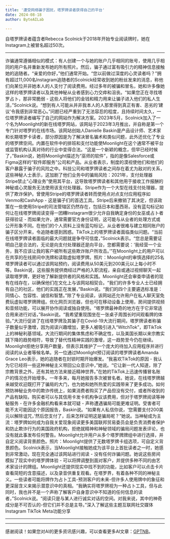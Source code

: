 ```yaml
---
title: '遭受网络骗子困扰，塔罗牌读者获得自己的平台'
date: 2024-08-18
author: ByteAILab

---
```


自塔罗牌读者蕴含者Rebecca Scolnick于2018年开始专业阅读牌时，她在Instagram上被冒名超过50次。

---
诈骗通常遵循相似的模式：有人创建一个与她的账户几乎相同的账号，使用几乎相同的用户名并重新发布她的所有照片。然后，骗子通过富有吸引力的精神信息接触她的追随者。“亲爱的你好，”他们通常开始。“您以前做过深度的心灵读者吗？”拥有超过11,000名Instagram追随者的Scolnick经常收到她的粉丝发来的消息，称他们向某位并非她本人的人支付了阅读费用。经过多年的被骗和冒名，她和许多像她这样的塔罗牌读者以及其他神秘从业者感到心力交瘁和沮丧。“如果您正在寻找塔罗占卜，那非常脆弱 - 这些人将他们的金钱和精力用来让骗子进入他们的私人生活，”Scolnick说。“想到有人可能从并非我本人的人那里得到真正有害、恶劣的‘建议’令我感到非常恶心。”问题已经严重到了无法容忍的程度，且持续时间太久，一位塔罗牌读者编写了自己的网站作为解决方案。2023年5月，Scolnick加入了一个名为Moonlight的新在线塔罗网站，该网站于2023年3月推出，并自称是第一个专门针对塔罗的在线市场。该网站创始人Danielle Baskin是产品设计师、艺术家和长期塔罗卡读者，部分原因是为了解决冒名骗术和类似问题，此外还优化了专业的塔罗牌空间。内置在软件中的排班和支付功能使Moonlight在这个通常不被平台或监管机构认真对待的行业中变得合法。“这是一个新颖的概念，但早已经时候了，”Baskin说，她将Moonlight描述为“巫师的软件”，指的是像Salesforce或Figma这样的“软件即服务”公司和产品。从业者表示，制度的漠视使他们和他们的客户暴露于骗子的风险之中。科技公司和塔罗牌读者之间存在着尤为敌对的关系，这些神秘人士表示，这加剧了他们业务中的骗局风险：2021年，支付处理器Stripe禁止“心理业务”使用其平台，这导致塔罗牌读者和其他用于接收工作报酬的神秘或心灵服务无法使用该支付处理器。Stripe作为一个大型在线支付处理器，提供了欺诈保护。曾使用Stripe的塔罗牌读者转而使用点对点支付应用程序如Venmo和CashApp - 这是骗子们的首选工具。Stripe后来撤销了其决定，但该政策在一些使用Stripe的司法管辖区仍然存在，包括日本和墨西哥。没有蓝勾标记如何让在线塔罗牌阅读变得一团糟Instagram很少允许自我确定身份的女巫或占卜者获得验证 - 而如果允许，通常需要官方身份证明，这可能与从业者的处理方式或公开形象不同。在他们的个人资料上没有蓝勾标记，从业者很难与建立相同账户的骗子区分开来，令追随者感到困惑。TikTok上的塔罗牌读者面临类似问题。“当前在线塔罗牌读者面临的最大问题就是争夺可信度，”Scolnick表示。“您总是需要证明自己是合法的，无论是向支付处理器还是向平台，您都需要说：‘我经营一个业务，我不应该让我的客户被所有这些欺诈账户所攻击。’”在Moonlight上的用户可以在共享的在线房间中洗牌和读取虚拟塔罗牌。照片：Moonlight的审慎选择的25名塔罗牌读者可以通过该网站预约，阅读费用从50美元到200美元以上每小时不等。Baskin说，这些服务提供商经过严格的入职流程，亲自或通过视频聊天一起读取塔罗牌，更好地了解新提供者的风格和实践。Moonlight还会审查申请者的现有在线存在，以确保他们在文化上与该网站相契合。“我们的许多专业人士已经拥有自己的社区，他们的实践正在发展，”Baskin说。“我们的四个主要遴选标准是：同情心、包容性、诚信和智慧。”除了专业阅读，该网站还允许用户在私人聊天室免费玩虚拟塔罗牌牌组。优化网页浏览器，但也可在移动设备上使用，房间提供视频和音频功能，可以展开协作阅读或独自使用。“塔罗牌最神奇的地方在于它非常适合用来进行对话，”Baskin说。“我希望重现围坐在一张桌子周围长时间观看牌的体验。”大流行促进了在线塔罗牌及其骗子在Covid-19大流行期间，塔罗牌读者称骗子数量似乎激增，因为阅读兴趣增加，更多人被吸引进入“WitchTok”，即TikTok上的神秘利基领域。大流行期间的集体焦虑和不确定性，以及美国长期以来宗教实践下降的趋势相符，导致了替代性精神实践的激增，这一趋势至今仍在继续。Moonlight拒绝分享用户数量，但表示其维护了一个庞大的待加入应用程序并进行阅读的从业者等候名单。另一位通过Moonlight预订阅读的塔罗牌读者Amanda Grace Leo表示，她的追随者在封锁时期开始爆发。“我喜欢TikTok的原因 - 我认为它已经将一些这种神秘主义带回公众意识中，”她说。“它让新一代人知道，除了宗教背景之外，还有其他方法来接近精神世界。”在她的TikTok上迅速传播冒名账户的情况也开始增多。一年多来，每月她报告多次被冒名者。她说，在线塔罗牌越来越受欢迎既打开了骗局的大门，也为她和她所热爱的实践带来了更多成功。如何预防神秘业务中的欺诈传统上，如果消费者购买了产品但没有交付，或者所收到的产品有缺陷，购买者可以与其信用卡发卡机构争议该费用，但对于塔罗牌阅读等神秘服务 - 在许多金融机构看来本就可疑 - 声称遭遇骗局可能更难证明。受害者可能不太可能因这个原因报告，Baskin说。“如果有人私信你说，‘您需要支付200美元以解除诅咒，’然后您支付了，后来怎样证明这是骗局呢？”她说。当神秘成为主流：塔罗牌如何成为自我关爱现象阅读更多美国联邦贸易委员会是负责消费者保护和防止欺诈行为的美国政府机构，拒绝就精神和神秘领域的骗局问题发表评论，也没有就此事发布任何警告。Moonlight允许用户从多个塔罗牌牌组中进行选择，并自定义阅读背景颜色。照片：Moonlight提供了无数塔罗牌卡组选项，可自定义背景颜色。Scolnick表示，当Moonlight接触她成为该平台上首批读者之一时，她感到非常激动，现在完全通过该网站进行阅读 - 没有任何诈骗问题。她说这些房间模拟了现实中的塔罗牌体验 - 可以将牌调整到面对客户，并提供多种不同的由艺术家设计的牌组。Moonlight还提供现实中找不到的功能，比如客户可以点击卡片查看简短的含意描述，以及录音供重复观看。在塔罗界，有着各种不同的神秘主义。一些读者可能将牌作为占卜工具-预测客户的未来-但许多人使用牌中的象征和更深层含义来揭示潜意识中的真相。“我确实将塔罗牌视为一种占卜工具，但与此同时，我也并不是一个声称了解客户自身意识中不知道的任何信息的读者，”Scolnick说。“阅读只是与某人进行诚实对话的空间。对我来说，其中的神奇成分是不可否认的-但它们并不总是主导。”深入了解这些主题互联网社交媒体Instagram TikTok Meta功能分享

---
---
感谢阅读！如果您对AI的更多资讯感兴趣，可以查看更多AI文章：[GPTNB](https://gptnb.com)。